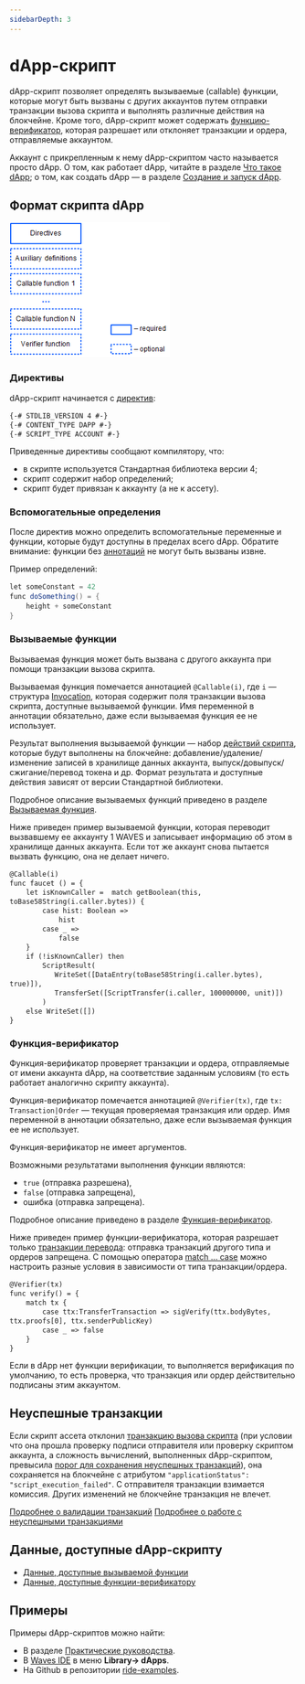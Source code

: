 ```yaml
---
sidebarDepth: 3
---
```


# dApp-скрипт

dApp-скрипт позволяет определять вызываемые (сallable) функции, которые могут быть вызваны с других аккаунтов путем отправки транзакции вызова скрипта и выполнять различные действия на блокчейне. Кроме того, dApp-скрипт может содержать [функцию-верификатор](/ru/ride/functions/verifier-function), которая разрешает или отклоняет транзакции и ордера, отправляемые аккаунтом.

Аккаунт с прикрепленным к нему dApp-скриптом часто называется просто dApp. О том, как работает dApp, читайте в разделе [Что такое dApp](/ru/building-apps/smart-contracts/what-is-a-dapp); о том, как создать dApp — в разделе [Создание и запуск dApp](/ru/building-apps/smart-contracts/writing-dapp).

## Формат скрипта dApp

![](./_assets/dapp-structure.png)

### Директивы

dApp-скрипт начинается с [директив](/ru/ride/script/directives):

```ride
{-# STDLIB_VERSION 4 #-}
{-# CONTENT_TYPE DAPP #-}
{-# SCRIPT_TYPE ACCOUNT #-}
```

Приведенные директивы сообщают компилятору, что:

- в скрипте используется Стандартная библиотека версии 4;
- скрипт содержит набор определений;
- скрипт будет привязан к аккаунту (а не к ассету).

### Вспомогательные определения

После директив можно определить вспомогательные переменные и функции, которые будут доступны в пределах всего dApp. Обратите внимание: функции без [аннотаций](/ru/ride/functions/annotations) не могут быть вызваны извне.

Пример определений:

```scala
let someConstant = 42
func doSomething() = {
    height + someConstant
}
```

### Вызываемые функции

Вызываемая функция может быть вызвана с другого аккаунта при помощи транзакции вызова скрипта.

Вызываемая функция помечается аннотацией `@Callable(i)`, где `i` — структура [Invocation](/ru/ride/structures/common-structures/invocation), которая содержит поля транзакции вызова скрипта, доступные вызываемой функции. Имя переменной в аннотации обязательно, даже если вызываемая функция ее не использует.

Результат выполнения вызываемой функции — набор [действий скрипта](/ru/ride/structures/script-actions/), которые будут выполнены на блокчейне: добавление/удаление/изменение записей в хранилище данных аккаунта, выпуск/довыпуск/сжигание/перевод токена и др. Формат результата и доступные действия зависят от версии Стандартной библиотеки.

Подробное описание вызываемых функций приведено в разделе [Вызываемая функция](/ru/ride/functions/callable-function).

Ниже приведен пример вызываемой функции, которая переводит вызвавшему ее аккаунту 1 WAVES и записывает информацию об этом в хранилище данных аккаунта. Если тот же аккаунт снова пытается вызвать функцию, она не делает ничего.

```ride
@Callable(i)
func faucet () = {
    let isKnownCaller =  match getBoolean(this, toBase58String(i.caller.bytes)) {
        case hist: Boolean =>
            hist
        case _ =>
            false
    }
    if (!isKnownCaller) then 
        ScriptResult(
           WriteSet([DataEntry(toBase58String(i.caller.bytes), true)]),
           TransferSet([ScriptTransfer(i.caller, 100000000, unit)])
        )
    else WriteSet([])
}
```

### Функция-верификатор

Функция-верификатор проверяет транзакции и ордера, отправляемые от имени аккаунта dApp, на соответствие заданным условиям (то есть работает аналогично скрипту аккаунта).

Функция-верификатор помечается аннотацией `@Verifier(tx)`, где `tx: Transaction|Order` — текущая проверяемая транзакция или ордер.  Имя переменной в аннотации обязательно, даже если вызываемая функция ее не использует.

Функция-верификатор не имеет аргументов.

Возможными результатами выполнения функции являются:

- `true` (отправка разрешена),
- `false` (отправка запрещена),
- ошибка (отправка запрещена).

Подробное описание приведено в разделе [Функция-верификатор](/ru/ride/functions/verifier-function).

Ниже приведен пример функции-верификатора, которая разрешает только [транзакции перевода](/ru/blockchain/transaction-type/transfer-transaction): отправка транзакций другого типа и ордеров запрещена. С помощью оператора [match ... case](/ru/ride/operators/match-case) можно настроить разные условия в зависимости от типа транзакции/ордера.

```ride
@Verifier(tx)
func verify() = {
    match tx {
        case ttx:TransferTransaction => sigVerify(ttx.bodyBytes, ttx.proofs[0], ttx.senderPublicKey)
        case _ => false
    }
}
```

Если в dApp нет функции верификации, то выполняется верификация по умолчанию, то есть проверка, что транзакция или ордер действительно подписаны этим аккаунтом.

## Неуспешные транзакции

Если скрипт ассета отклонил [транзакцию вызова скрипта](](/ru/blockchain/transaction-type/invoke-script-transaction)) (при условии что она прошла проверку подписи отправителя или проверку скриптом аккаунта, а сложность вычислений, выполненных dApp-скриптом, превысила [порог для сохранения неуспешных транзакций](/ru/ride/limits/)), она сохраняется на блокчейне с атрибутом `"applicationStatus": "script_execution_failed"`. С отправителя транзакции взимается комиссия. Других изменений не блокчейне транзакция не влечет.

[Подробнее о валидации транзакций](/ru/blockchain/transaction/transaction-validation)
[Подробнее о работе с неуспешными транзакциями](/ru/keep-in-touch/april)


## Данные, доступные dApp-скрипту

* [Данные, доступные вызываемой функции]()
* [Данные, доступные функции-верификатору]()

## Примеры

Примеры dApp-скриптов можно найти:

* В разделе [Практические руководства](/ru/building-apps/how-to#dapps).
* В [Waves IDE](https://waves-ide.com/) в меню **Library→ dApps**.
* На Github в репозитории [ride-examples](https://github.com/wavesplatform/ride-examples/blob/master/welcome.md).
